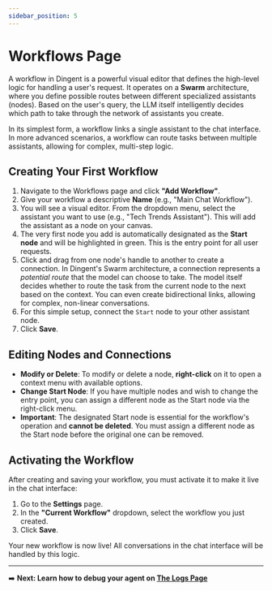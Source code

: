 ```yaml
---
sidebar_position: 5
---
```


# Workflows Page

A workflow in Dingent is a powerful visual editor that defines the high-level logic for handling a user's request. It operates on a **Swarm** architecture, where you define possible routes between different specialized assistants (nodes). Based on the user's query, the LLM itself intelligently decides which path to take through the network of assistants you create.

In its simplest form, a workflow links a single assistant to the chat interface. In more advanced scenarios, a workflow can route tasks between multiple assistants, allowing for complex, multi-step logic.

## Creating Your First Workflow

1.  Navigate to the Workflows page and click **"Add Workflow"**.
2.  Give your workflow a descriptive **Name** (e.g., "Main Chat Workflow").
3.  You will see a visual editor. From the dropdown menu, select the assistant you want to use (e.g., "Tech Trends Assistant"). This will add the assistant as a node on your canvas.
4.  The very first node you add is automatically designated as the **Start node** and will be highlighted in green. This is the entry point for all user requests.
5.  Click and drag from one node's handle to another to create a connection. 
In Dingent's Swarm architecture, a connection represents a *potential route* that the model can choose to take. 
The model itself decides whether to route the task from the current node to the next based on the context. You can even create bidirectional links, allowing for complex, non-linear conversations.
6.  For this simple setup, connect the `Start` node to your other assistant node.
7.  Click **Save**.

## Editing Nodes and Connections

  * **Modify or Delete**: To modify or delete a node, **right-click** on it to open a context menu with available options.
  * **Change Start Node**: If you have multiple nodes and wish to change the entry point, you can assign a different node as the Start node via the right-click menu.
  * **Important**: The designated Start node is essential for the workflow's operation and **cannot be deleted**. You must assign a different node as the Start node before the original one can be removed.

## Activating the Workflow

After creating and saving your workflow, you must activate it to make it live in the chat interface:

1.  Go to the **Settings** page.
2.  In the **"Current Workflow"** dropdown, select the workflow you just created.
3.  Click **Save**.

Your new workflow is now live\! All conversations in the chat interface will be handled by this logic.

-----

➡️ **Next: Learn how to debug your agent on [The Logs Page](./logs-page.md)**
